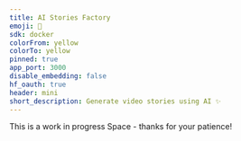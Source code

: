 ```yaml
---
title: AI Stories Factory
emoji: 👻
sdk: docker
colorFrom: yellow
colorTo: yellow
pinned: true
app_port: 3000
disable_embedding: false
hf_oauth: true
header: mini
short_description: Generate video stories using AI ✨
---
```


This is a work in progress Space - thanks for your patience!